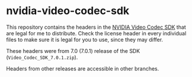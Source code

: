 # nvidia-video-codec-sdk

This repository contains the headers in the [NVIDIA Video Codec
SDK](https://developer.nvidia.com/nvidia-video-codec-sdk) that are legal for me
to distribute. Check the license header in every individual files to make sure
it is legal for you to use, since they may differ.

These headers were from 7.0 (7.0.1) release of the SDK
(`Video_Codec_SDK_7.0.1.zip`).

Headers from other releases are accessible in other branches.
